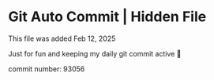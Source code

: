 # Git Auto Commit | Hidden File

This file was added Feb 12, 2025

Just for fun and keeping my daily git commit active 🤪

commit number: 93056
